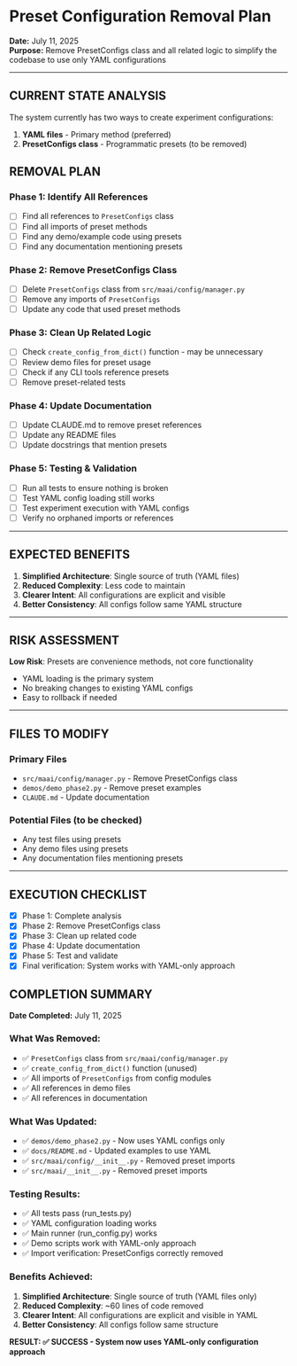 # Preset Configuration Removal Plan

**Date:** July 11, 2025  
**Purpose:** Remove PresetConfigs class and all related logic to simplify the codebase to use only YAML configurations

---

## CURRENT STATE ANALYSIS

The system currently has two ways to create experiment configurations:
1. **YAML files** - Primary method (preferred)
2. **PresetConfigs class** - Programmatic presets (to be removed)

## REMOVAL PLAN

### Phase 1: Identify All References
- [ ] Find all references to `PresetConfigs` class
- [ ] Find all imports of preset methods
- [ ] Find any demo/example code using presets
- [ ] Find any documentation mentioning presets

### Phase 2: Remove PresetConfigs Class
- [ ] Delete `PresetConfigs` class from `src/maai/config/manager.py`
- [ ] Remove any imports of `PresetConfigs`
- [ ] Update any code that used preset methods

### Phase 3: Clean Up Related Logic
- [ ] Check `create_config_from_dict()` function - may be unnecessary
- [ ] Review demo files for preset usage
- [ ] Check if any CLI tools reference presets
- [ ] Remove preset-related tests

### Phase 4: Update Documentation
- [ ] Update CLAUDE.md to remove preset references
- [ ] Update any README files
- [ ] Update docstrings that mention presets

### Phase 5: Testing & Validation
- [ ] Run all tests to ensure nothing is broken
- [ ] Test YAML config loading still works
- [ ] Test experiment execution with YAML configs
- [ ] Verify no orphaned imports or references

---

## EXPECTED BENEFITS

1. **Simplified Architecture**: Single source of truth (YAML files)
2. **Reduced Complexity**: Less code to maintain
3. **Clearer Intent**: All configurations are explicit and visible
4. **Better Consistency**: All configs follow same YAML structure

---

## RISK ASSESSMENT

**Low Risk**: Presets are convenience methods, not core functionality
- YAML loading is the primary system
- No breaking changes to existing YAML configs
- Easy to rollback if needed

---

## FILES TO MODIFY

### Primary Files
- `src/maai/config/manager.py` - Remove PresetConfigs class
- `demos/demo_phase2.py` - Remove preset examples
- `CLAUDE.md` - Update documentation

### Potential Files (to be checked)
- Any test files using presets
- Any demo files using presets
- Any documentation files mentioning presets

---

## EXECUTION CHECKLIST

- [x] Phase 1: Complete analysis
- [x] Phase 2: Remove PresetConfigs class
- [x] Phase 3: Clean up related code
- [x] Phase 4: Update documentation
- [x] Phase 5: Test and validate
- [x] Final verification: System works with YAML-only approach

## COMPLETION SUMMARY

**Date Completed:** July 11, 2025

### What Was Removed:
- ✅ `PresetConfigs` class from `src/maai/config/manager.py`
- ✅ `create_config_from_dict()` function (unused)
- ✅ All imports of `PresetConfigs` from config modules
- ✅ All references in demo files
- ✅ All references in documentation

### What Was Updated:
- ✅ `demos/demo_phase2.py` - Now uses YAML configs only
- ✅ `docs/README.md` - Updated examples to use YAML
- ✅ `src/maai/config/__init__.py` - Removed preset imports
- ✅ `src/maai/__init__.py` - Removed preset imports

### Testing Results:
- ✅ All tests pass (run_tests.py)
- ✅ YAML configuration loading works
- ✅ Main runner (run_config.py) works
- ✅ Demo scripts work with YAML-only approach
- ✅ Import verification: PresetConfigs correctly removed

### Benefits Achieved:
1. **Simplified Architecture**: Single source of truth (YAML files only)
2. **Reduced Complexity**: ~60 lines of code removed
3. **Clearer Intent**: All configurations are explicit and visible in YAML
4. **Better Consistency**: All configs follow same structure

**RESULT: ✅ SUCCESS - System now uses YAML-only configuration approach**